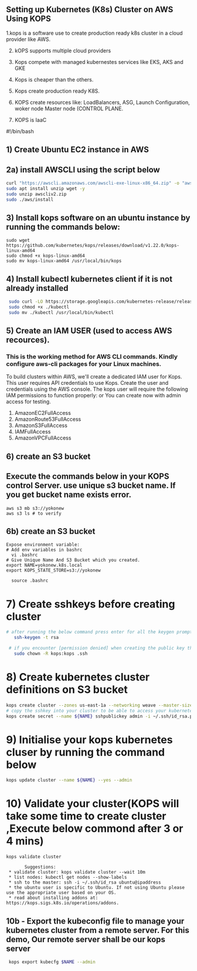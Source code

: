 ## Setting up Kubernetes (K8s) Cluster on AWS Using KOPS

1.kops is a software use to create production ready k8s cluster in a cloud provider like AWS.

2. kOPS supports multiple cloud providers

3. Kops compete with managed kubernestes services like EKS, AKS and GKE

4. Kops is cheaper than the others.

5. Kops create production ready K8S.

6. KOPS create resources like: LoadBalancers, ASG, Launch Configuration, woker node Master node (CONTROL PLANE.

7. KOPS is IaaC

#!/bin/bash
## 1) Create Ubuntu EC2 instance in AWS

 ##  2a) install AWSCLI using the script below
  ```sh
 curl "https://awscli.amazonaws.com/awscli-exe-linux-x86_64.zip" -o "awscliv2.zip"
 sudo apt install unzip wget -y
 sudo unzip awscliv2.zip
 sudo ./aws/install 
 ```
 
## 3) Install kops software on an ubuntu instance by running the commands below:
 	sudo wget https://github.com/kubernetes/kops/releases/download/v1.22.0/kops-linux-amd64
 	sudo chmod +x kops-linux-amd64
 	sudo mv kops-linux-amd64 /usr/local/bin/kops
 
## 4) Install kubectl kubernetes client if it is not already installed
```sh
 sudo curl -LO https://storage.googleapis.com/kubernetes-release/release/$(curl -s https://storage.googleapis.com/kubernetes-release/release/stable.txt)/bin/linux/amd64/kubectl
 sudo chmod +x ./kubectl
 sudo mv ./kubectl /usr/local/bin/kubectl
```
## 5) Create an IAM USER (used to access AWS recources). 
### This is the working method for AWS CLI commands. Kindly configure aws-cli packages for your Linux machines.
To build clusters within AWS, we'll create a dedicated IAM user for Kops. This user requires API credentials to use Kops. Create the user and credentials using the AWS console. The kops user will require the following IAM permissions to function properly: or You can create now with admin access for testing.

1. AmazonEC2FullAccess
2. AmazonRoute53FullAccess
3. AmazonS3FullAccess
4. IAMFullAccess
5. AmazonVPCFullAccess

## 6) create an S3 bucket
## Execute the commands below in your KOPS control Server. use unique s3 bucket name. If you get bucket name exists error.
	aws s3 mb s3://yokonew
	aws s3 ls # to verify
	
 ## 6b) create an S3 bucket    
	Expose environment variable:
    # Add env variables in bashrc
      vi .bashrc
	# Give Unique Name And S3 Bucket which you created.
	export NAME=yokonew.k8s.local
	export KOPS_STATE_STORE=s3://yokonew
 
      source .bashrc  


 
 # 7) Create sshkeys before creating cluster
 ```sh
 # after running the below command press enter for all the keygen prompts
    ssh-keygen -t rsa

  # if you encounter [permission denied] when creating the public key then run:
    sudo chown -R kops:kops .ssh
 ```

 # 8) Create kubernetes cluster definitions on S3 bucket
```sh
kops create cluster --zones us-east-1a --networking weave --master-size t2.medium --master-count 1 --node-size t2.medium --node-count=2 ${NAME}
# copy the sshkey into your cluster to be able to access your kubernetes node from the kops server
kops create secret --name ${NAME} sshpublickey admin -i ~/.ssh/id_rsa.pub
```

# 9) Initialise your kops kubernetes cluser by running the command below
```sh
kops update cluster --name ${NAME} --yes --admin
```
# 10) Validate your cluster(KOPS will take some time to create cluster ,Execute below commond after 3 or 4 mins)
```
kops validate cluster
	   
	   Suggestions:
 * validate cluster: kops validate cluster --wait 10m
 * list nodes: kubectl get nodes --show-labels
 * ssh to the master: ssh -i ~/.ssh/id_rsa ubuntu@ipaddress
 * the ubuntu user is specific to Ubuntu. If not using Ubuntu please use the appropriate user based on your OS.
 * read about installing addons at: https://kops.sigs.k8s.io/operations/addons.
```
## 10b - Export the kubeconfig file to manage your kubernetes cluster from a remote server. For this demo, Our remote server shall be our kops server 
```sh
 kops export kubecfg $NAME --admin
```
